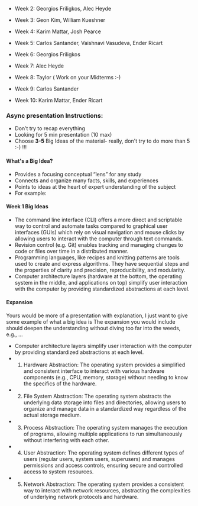 - Week 2: Georgios Friligkos, Alec Heyde

- Week 3: Geon Kim, William Kueshner

- Week 4: Karim Mattar, Josh Pearce

- Week 5: Carlos Santander, Vaishnavi Vasudeva, Ender Ricart

- Week 6: Georgios Friligkos

- Week 7: Alec Heyde

- Week 8: Taylor ( Work on your Midterms :-)

- Week 9: Carlos Santander

- Week 10: Karim Mattar, Ender Ricart



### Async presentation Instructions:

- Don’t try to recap everything
- Looking for 5 min presentation (10 max)
- Choose **3-5** Big Ideas of the material- really, don't try to do more than 5 :-) !!!

#### What's a Big Idea?
- Provides a focusing conceptual “lens” for any study
- Connects and organize many facts, skills, and experiences
- Points to ideas at the heart of expert understanding of the subject
- For example:
#### Week 1 Big Ideas
- The command line interface (CLI) offers a more direct and scriptable way to control and automate tasks compared to graphical user interfaces (GUIs) which rely on visual navigation and mouse clicks by allowing users to interact with the computer through text commands.
- Revision control (e.g. Git) enables tracking and managing changes to code or files over time in a distributed manner.
- Programming languages, like recipes and knitting patterns are tools used to create and express algorithms. They have sequential steps and the properties of clarity and precision, reproducibility, and modularity.
- Computer architecture layers (hardware at the bottom, the operating system in the middle, and applications on top) simplify user interaction with the computer by providing standardized abstractions at each level.

#### Expansion

Yours would be more of a presentation with explanation, I just want to give some example of what a big idea is
The expansion you would include should deepen the understanding without diving too far into the weeds, e.g., …
- Computer architecture layers simplify user interaction with the computer by providing standardized abstractions at each level.
- 1. Hardware Abstraction: The operating system provides a simplified and consistent interface to interact with various hardware components (e.g., CPU, memory, storage) without needing to know the specifics of the hardware.
- 2. File System Abstraction: The operating system abstracts the underlying data storage into files and directories, allowing users to organize and manage data in a standardized way regardless of the actual storage medium.
- 3. Process Abstraction: The operating system manages the execution of programs, allowing multiple applications to run simultaneously without interfering with each other.
- 4. User Abstraction: The operating system defines different types of users (regular users, system users, superusers) and manages permissions and access controls, ensuring secure and controlled access to system resources.
- 5. Network Abstraction: The operating system provides a consistent way to interact with network resources, abstracting the complexities of underlying network protocols and hardware.